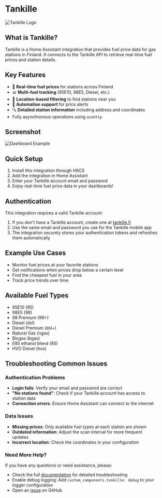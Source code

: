 # Tankille

![Tankille Logo](https://raw.githubusercontent.com/yourusername/tankille-homeassistant/main/images/tankille_logo.png)

## What is Tankille?

Tankille is a Home Assistant integration that provides fuel price data for gas stations in Finland. It connects to the Tankille API to retrieve real-time fuel prices and station details.

## Key Features

- 🚗 **Real-time fuel prices** for stations across Finland
- 📊 **Multi-fuel tracking** (95E10, 98E5, Diesel, etc.)
- 📍 **Location-based filtering** to find stations near you
- 📱 **Automation support** for price alerts
- 🔍 **Detailed station information** including address and coordinates
- Fully asynchronous operations using `aiohttp`

## Screenshot

![Dashboard Example](https://raw.githubusercontent.com/yourusername/tankille-homeassistant/main/images/dashboard_example.png)

## Quick Setup

1. Install this integration through HACS
2. Add the integration in Home Assistant
3. Enter your Tankille account email and password
4. Enjoy real-time fuel price data in your dashboards!

## Authentication

This integration requires a valid Tankille account:

1. If you don't have a Tankille account, create one at [tankille.fi](https://tankille.fi)
2. Use the same email and password you use for the Tankille mobile app
3. The integration securely stores your authentication tokens and refreshes them automatically

## Example Use Cases

- Monitor fuel prices at your favorite stations
- Get notifications when prices drop below a certain level
- Find the cheapest fuel in your area
- Track price trends over time

## Available Fuel Types

- 95E10 (95)
- 98E5 (98)
- 98 Premium (98+)
- Diesel (dsl)
- Diesel Premium (dsl+)
- Natural Gas (ngas)
- Biogas (bgas)
- E85 ethanol blend (85)
- HVO Diesel (hvo)

## Troubleshooting Common Issues

### Authentication Problems
- **Login fails**: Verify your email and password are correct
- **"No stations found"**: Check if your Tankille account has access to station data
- **Connection errors**: Ensure Home Assistant can connect to the internet

### Data Issues
- **Missing prices**: Only available fuel types at each station are shown
- **Outdated information**: Adjust the scan interval for more frequent updates
- **Incorrect location**: Check the coordinates in your configuration

### Need More Help?

If you have any questions or need assistance, please:
- Check the full [documentation](https://github.com/yourusername/tankille-homeassistant) for detailed troubleshooting
- Enable debug logging: Add `custom_components.tankille: debug` to your logger configuration
- Open an [issue](https://github.com/yourusername/tankille-homeassistant/issues) on GitHub